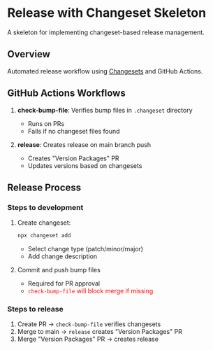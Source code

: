 # Release with Changeset Skeleton

A skeleton for implementing changeset-based release management.

## Overview

Automated release workflow using [Changesets](https://github.com/changesets/changesets) and GitHub Actions.

## GitHub Actions Workflows

1. **check-bump-file**: Verifies bump files in `.changeset` directory
   - Runs on PRs
   - Fails if no changeset files found

2. **release**: Creates release on main branch push
   - Creates "Version Packages" PR
   - Updates versions based on changesets

## Release Process

### Steps to development
1. Create changeset:
   ```bash
   npx changeset add
   ```
   - Select change type (patch/minor/major)
   - Add change description

2. Commit and push bump files
   - Required for PR approval
   - <span style="color: red">`check-bump-file` will block merge if missing</span>

### Steps to release
1. Create PR → `check-bump-file` verifies changesets
2. Merge to main → `release` creates "Version Packages" PR
3. Merge "Version Packages" PR → creates release
